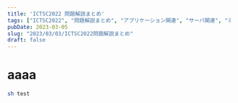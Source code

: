 ```yaml
---
title: 'ICTSC2022 問題解説まとめ'
tags: ["ICTSC2022", "問題解説まとめ", "アプリケーション関連", "サーバ関連", "ネットワーク関連"]
pubDate: 2023-03-05
slug: "2023/03/03/ICTSC2022問題解説まとめ"
draft: false
---
```


# aaaa

```bash
sh test
```